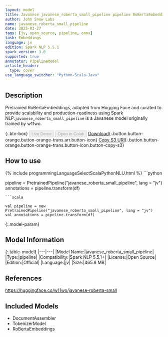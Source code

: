 ```yaml
---
layout: model
title: Javanese javanese_roberta_small_pipeline pipeline RoBertaEmbeddings from w11wo
author: John Snow Labs
name: javanese_roberta_small_pipeline
date: 2025-03-27
tags: [jv, open_source, pipeline, onnx]
task: Embeddings
language: jv
edition: Spark NLP 5.5.1
spark_version: 3.0
supported: true
annotator: PipelineModel
article_header:
  type: cover
use_language_switcher: "Python-Scala-Java"
---
```


## Description

Pretrained RoBertaEmbeddings, adapted from Hugging Face and curated to provide scalability and production-readiness using Spark NLP.`javanese_roberta_small_pipeline` is a Javanese model originally trained by w11wo.

{:.btn-box}
<button class="button button-orange" disabled>Live Demo</button>
<button class="button button-orange" disabled>Open in Colab</button>
[Download](https://s3.amazonaws.com/auxdata.johnsnowlabs.com/public/models/javanese_roberta_small_pipeline_jv_5.5.1_3.0_1743095007400.zip){:.button.button-orange.button-orange-trans.arr.button-icon}
[Copy S3 URI](s3://auxdata.johnsnowlabs.com/public/models/javanese_roberta_small_pipeline_jv_5.5.1_3.0_1743095007400.zip){:.button.button-orange.button-orange-trans.button-icon.button-copy-s3}

## How to use



<div class="tabs-box" markdown="1">
{% include programmingLanguageSelectScalaPythonNLU.html %}
```python

pipeline = PretrainedPipeline("javanese_roberta_small_pipeline", lang = "jv")
annotations =  pipeline.transform(df)   

```
```scala

val pipeline = new PretrainedPipeline("javanese_roberta_small_pipeline", lang = "jv")
val annotations = pipeline.transform(df)

```
</div>

{:.model-param}
## Model Information

{:.table-model}
|---|---|
|Model Name:|javanese_roberta_small_pipeline|
|Type:|pipeline|
|Compatibility:|Spark NLP 5.5.1+|
|License:|Open Source|
|Edition:|Official|
|Language:|jv|
|Size:|465.8 MB|

## References

https://huggingface.co/w11wo/javanese-roberta-small

## Included Models

- DocumentAssembler
- TokenizerModel
- RoBertaEmbeddings
